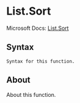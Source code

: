 ---
---

# List.Sort

Microsoft Docs: [List.Sort](https://docs.microsoft.com/en-us/powerquery-m/list-sort)

## Syntax

```powerquery-m
Syntax for this function.
```

## About

About this function.

